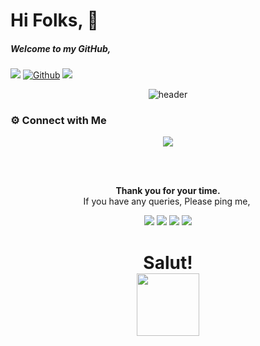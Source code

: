 # Hi Folks, 👋


##### Welcome to my GitHub,

![](https://visitor-badge.laobi.icu/badge?page_id=abhirajparthan) [![Github](https://img.shields.io/github/followers/abhirajparthan?label=Follow&style=social)](https://github.com/abhirajparthan)
<a href="https://www.youtube.com/watch?v=dQw4w9WgXcQ"><img src="https://user-images.githubusercontent.com/73097560/115834477-dbab4500-a447-11eb-908a-139a6edaec5c.gif"></a>



<div align="center">
  <img src="https://readme-typing-svg.herokuapp.com?font=&size=30&duration=4000&color=000001&background=FBFBFB00&lines=Hi+there+%F0%9F%91%8B;+I+am+Abhiraj+Parthan++%F0%9F%A7%94%F0%9F%8F%BD;Devops+Engineer+%F0%9F%92%BB" alt="header"/>
</div>




### ⚙️ Connect with Me

<!-- ----------- CONNECT WITH ME SECTION ------------ -->
<p align="center">
<img src="https://readme-typing-svg.herokuapp.com?font=&size=30&duration=4000&color=000001&background=FBFBFB00&lines=Connect+with+Me+%E2%98%8E%EF%B8%8F">
</p>

<br>
<div align="center">
  <br>
  <p><b>Thank you for your time.</b><br>
    If you have any queries, Please ping me,&nbsp;
<p align="center">
<a href="mailto:aparthan275@gmail.com"><img src="https://img.shields.io/badge/Gmail-D14836?style=for-the-badge&logo=gmail&logoColor=white"/></a>
<a href="https://www.instagram.com/_r.e.b.e.l.z_33/"><img src="https://img.shields.io/badge/Instagram-E4405F?style=for-the-badge&logo=instagram&logoColor=white"/></a>
<a href="https://www.linkedin.com/in/abhiraj-parthan-82038b191"><img src="https://img.shields.io/badge/LinkedIn-0077B5?style=for-the-badge&logo=linkedin&logoColor=white"/></a> 
<a href="https://www.wppredirect.tk/go/?p=918893532145&m=Abhiraj%20Parthan."><img src="https://img.shields.io/badge/WhatsApp-25D366?style=for-the-badge&logo=whatsapp&logoColor=white"/></a>
  </a></p>
</div>

<h1 align="center">Salut! <br><img src="https://media.giphy.com/media/hvRJCLFzcasrR4ia7z/giphy.gif" width="100px"></h1>
